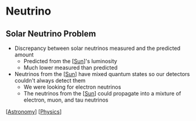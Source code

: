 # Neutrino

## Solar Neutrino Problem

- Discrepancy between solar neutrinos measured and the predicted amount
  - Predicted from the [[Sun]]'s luminosity
  - Much lower measured than predicted
- Neutrinos from the [[Sun]] have mixed quantum states so our detectors couldn't always detect them
  - We were looking for electron neutrinos
  - The neutrinos from the [[Sun]] could propagate into a mixture of electron, muon, and tau neutrinos

[[Astronomy]] [[Physics]]

[//begin]: # "Autogenerated link references for markdown compatibility"
[Sun]: sun "Sun"
[Astronomy]: astronomy "Astronomy"
[Physics]: physics "Physics"
[//end]: # "Autogenerated link references"